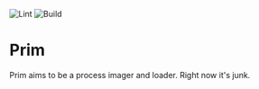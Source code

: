 ![Lint](https://github.com/patha454/Prim/workflows/Lint/badge.svg?branch=master)
![Build](https://github.com/patha454/Prim/workflows/Build/badge.svg?branch=master)
# Prim
Prim aims to be a process imager and loader. Right now it's junk.
